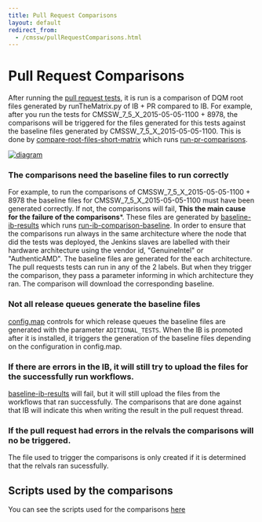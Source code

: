 ```yaml
---
title: Pull Request Comparisons
layout: default
redirect_from:
  - /cmssw/pullRequestComparisons.html
---
```



# Pull Request Comparisons

After running the [pull request tests](pullRequestTesting.html), it is run is a comparison of DQM root files generated by runTheMatrix.py
of IB + PR compared to IB. For example, after you run the tests for CMSSW_7_5_X_2015-05-05-1100 + 8978, the comparisons
will be triggered for the files generated for this tests against the baseline files generated by CMSSW_7_5_X_2015-05-05-1100.
This is done by [compare-root-files-short-matrix](https://cmssdt.cern.ch/jenkins/job/compare-root-files-short-matrix/) which runs
[run-pr-comparisons](https://github.com/cms-sw/cms-bot/blob/master/run-pr-comparisons).

[ ![diagram](https://docs.google.com/drawings/d/1NKOfidate14rN5ekj6aQTOGg_OhGRmUenL9OS4zVt6Y/pub?w=307&h=266)](https://docs.google.com/drawings/d/1NKOfidate14rN5ekj6aQTOGg_OhGRmUenL9OS4zVt6Y/pub?w=615&h=532)

### The comparisons need the baseline files to run correctly

For example, to run the comparisons of CMSSW_7_5_X_2015-05-05-1100 + 8978 the baseline files for CMSSW_7_5_X_2015-05-05-1100 must have been generated correctly. If not, the comparisons will fail, **This the main cause for the failure of the comparisons***.
These files are generated by [baseline-ib-results](https://cmssdt.cern.ch/jenkins/job/baseline-ib-results/) which runs 
[run-ib-comparison-baseline](https://github.com/cms-sw/cms-bot/blob/master/run-ib-comparison-baseline). In order to ensure that the comparisons run always 
in the same architecture where the node that did the tests was deployed, the Jenkins slaves are labelled with their hardware architecture 
using the vendor id, "GenuineIntel" or "AuthenticAMD". The baseline files are generated for the each architecture. 
The pull requests tests can run in any of the 2 labels. But when they trigger the comparison, they pass a parameter informing in which 
architecture they ran. The comparison will download the corresponding baseline. 

### Not all release queues generate the baseline files

[config.map](https://github.com/cms-sw/cms-bot/blob/master/config.map) controls for which release queues the baseline files are generated 
with the parameter `ADITIONAL_TESTS`. When the IB is promoted after it is installed, it triggers the generation of the baseline files
depending on the configuration in config.map.

### If there are errors in the IB, it will still try to upload the files for the successfully run workflows.

[baseline-ib-results](https://cmssdt.cern.ch/jenkins/job/baseline-ib-results/) will fail, but it will still upload the files from the
workflows that ran successfully. The comparisons that are done against that IB will indicate this when writing the result in the
pull request thread. 

### If the pull request had errors in the relvals the comparisons will no be triggered.

The file used to trigger the comparisons is only created if it is determined that the relvals ran sucessfully. 

## Scripts used by the comparisons

You can see the scripts used for the comparisons [here](https://github.com/cms-sw/cms-bot/tree/master/comparisons)
